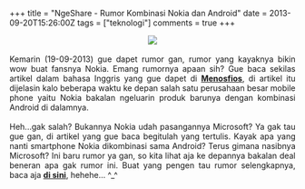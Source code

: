 +++
title = "NgeShare - Rumor Kombinasi Nokia dan Android"
date = 2013-09-20T15:26:00Z
tags = ["teknologi"]
comments = true
+++

<center><img border="0" data-original-height="630" data-original-width="1200" src="https://4.bp.blogspot.com/-FJ8wZB54SpM/XNsfinegtGI/AAAAAAAATqU/ReTN2HdVfNspEwBY-Zp-4WjgkC8Z3-ZtwCLcBGAs/s1600/android-nokia.png" /></center><br />
<div style="text-align: justify;">Kemarin (19-09-2013) gue dapet rumor gan, rumor yang kayaknya bikin wow buat fansnya Nokia. Emang rumornya apaan sih? Gue baca sekilas artikel dalam bahasa Inggris yang gue dapet di <b><a href="https://www.menosfios.com/en/rumor-of-the-day-nokia-prepares-a-smartphone-with-android/" target="_blank">Menosfios</a></b></span>, d<span itemprop="rating">i artikel itu dijelasin kalo beberapa waktu ke depan salah satu perusahaan besar mobile phone yaitu Nokia bakalan ngeluarin produk barunya dengan kombinasi Android di dalamnya.</span><br /><br />
Heh...gak salah? Bukannya Nokia udah pasangannya Microsoft? Ya gak tau gue gan, di artikel yang gue baca begitulah yang tertulis. Kayak apa yang nanti smartphone Nokia dikombinasi sama Android? Terus gimana nasibnya Microsoft? Ini baru rumor ya gan, so kita lihat aja ke depannya bakalan deal beneran apa gak rumor ini. Buat yang pengen tau rumor selengkapnya, baca aja <b><a href="https://www.menosfios.com/en/rumor-of-the-day-nokia-prepares-a-smartphone-with-android/" target="_blank">di sini</a></b>, hehehe... ^_^</span></div>
